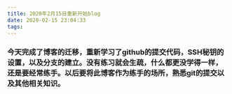 ```yaml
---
title: 2020年2月15日重新开始blog
date: 2020-02-15 23:04:33
tags:
---
```

### 今天完成了博客的迁移，重新学习了github的提交代码，SSH秘钥的设置，以及分支的建立。没有练习就会生疏，什么都更没学得一样，还是要经常练手。以后要将此博客作为练手的场所，熟悉git的提交以及其他相关知识。